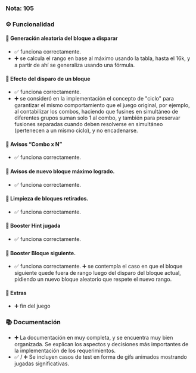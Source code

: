 ### Nota: 105

### ⚙️ Funcionalidad

#### 📌 Generación aleatoria del bloque a disparar
- ✅ funciona correctamente.
- ➕ se calcula el rango en base al máximo usando la tabla, hasta el 16k, y a partir de ahí se generaliza usando una fórmula.

#### 📌 Efecto del disparo de un bloque
- ✅ funciona correctamente.
- ➕ se consideró en la implementación el concepto de "ciclo" para garantizar el mismo comportamiento que el juego original, por ejemplo, al
contabilizar los combos, haciendo que fusines en simultáneo de diferentes grupos suman solo 1 al combo, y también para preservar fusiones separadas
cuando deben resolverse en simultáneo (pertenecen a un mismo ciclo), y no encadenarse. 

#### 📌 Avisos “Combo x N”
- ✅ funciona correctamente.

#### 📌 Avisos de nuevo bloque máximo logrado.
- ✅ funciona correctamente.

#### 📌 Limpieza de bloques retirados.
- ✅ funciona correctamente.

#### 📌 Booster Hint jugada
- ✅ funciona correctamente.

#### 📌 Booster Bloque siguiente.
- ✅ funciona correctamente.
➕ se contempla el caso en que el bloque siguiente quede fuera de rango luego del disparo del bloque actual, pidiendo un nuevo bloque aleatorio que respete el nuevo rango.

#### 🚀 Extras
- ➕ fin del juego

### 📚 Documentación
- ➕ La documentación en muy completa, y se encuentra muy bien organizada. Se explican los aspectos y decisiones más importantes de la implementación de los requerimientos.
- ✅ / ➕ Se incluyen casos de test en forma de gifs animados mostrando jugadas significativas.